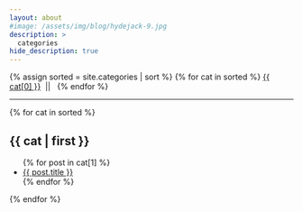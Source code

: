 ```yaml
---
layout: about
#image: /assets/img/blog/hydejack-9.jpg
description: >
  categories 
hide_description: true
---
```

<div class="tags-expo">
  <div class="tags-expo-list">
    {% assign sorted = site.categories | sort %}
    {% for cat in sorted %}
    <a href="#{{ cat[0] | slugify }}" class="post-tag">{{ cat[0] }}</a>&nbsp;&nbsp;||&nbsp;&nbsp;
    {% endfor %}
  </div>
  <hr />
  <div class="tags-expo-section">
    {% for cat in sorted %}
    <h2 id="{{ cat[0] | slugify }}">{{ cat | first }}</h2>
    <ul class="tags-expo-posts">
      {% for post in cat[1] %}
      <a class="post-title" href="{{ site.baseurl }}{{ post.url }}">
        <li>
          {{ post.title }}
          <!-- <small class="post-date">{{ post.date | date_to_string }}</small> -->
        </li>
      </a>
      {% endfor %}
    </ul>
    {% endfor %}
  </div>
</div>
